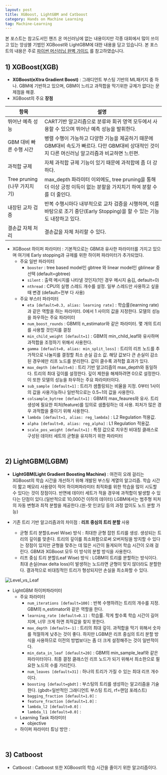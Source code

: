 ```yaml
---
layout: post
title: XGBoost, LightGBM and Catboost
category: Hands on Machine Learning
tag: Machine-Learning
---
```






본 포스트는 참고도서인 핸즈 온 머신러닝에 없는 내용이지만 각종 대회에서 많이 쓰이고 있는 앙상블 기법인 XGBoost와 LightGBM에 대한 내용을 담고 있습니다. 본 포스트의 내용은 주로 [파이썬 머신러닝 완벽 가이드](http://www.yes24.com/Product/Goods/69752484) 를 참고하였습니다.



## 1) XGBoost(XGB)

- **XGBoost(eXtra Gradient Boost)** : 그래디언트 부스팅 기반의 ML패키지 중 하나. GBM에 기반하고 있으며, GBM이 느리고 과적합을 막기위한 규제가 없다는 문제점을 해결.
- XGBoost의 주요 **장점**

| 항목                         | 설명                                                         |
| ---------------------------- | ------------------------------------------------------------ |
| 뛰어난 예측 성능             | CART기반 알고리즘으로 분류와 회귀 영역 모두에서 사용할 수 있으며 뛰어난 예측 성능을 발휘한다. |
| GBM 대비 빠른 수행 시간      | 병렬 수행이 가능하고 다양한 기능을 제공하기 때문에 GBM대비 속도가 빠르다. 다만 GBM대비 상대적인 것이지 다른 머신러닝 알고리즘과 비교하면 느린편. |
| 과적합 규제                  | 자체 과적합 규제 기능이 있기 때문에 과적합에 좀 더 강하다.   |
| Tree pruning (나무 가지치기) | max_depth 파라미터 이외에도, tree pruning을 통해 더 이상 긍정 이득이 없는 분할을 가지치기 하여 분할 수를 더 줄인다. |
| 내장된 교차 검증             | 반복 수행시마다 내부적으로 교차 검증을 시행하며, 이를 바탕으로 조기 중단(Early Stopping)을 할 수 있는 기능도 내장하고 있다. |
| 결손값 자체 처리             | 결손값을 자체 처리할 수 있다.                                |

- XGBoost 하이퍼 파라미터 : 기본적으로는 GBM과 유사한 파라미터를 가지고 있으며 여기에 Early stopping과 규제를 위한 하이퍼 파라미터가 추가되었다.
  - 주요 일반 파라미터
    - `booster` : tree based model인 gbtree 와 linear model인 gblinear 중 선택 (default=gbtree)
    - `silent` : 출력 메시지를 나타낼 것인지(1인 경우 메시지 숨김, default=0)
    - `nthread` : CPU의 실행 스레드 개수를 설정. 일부 스레드만 사용하고 싶을 때 변경 (default=전부 다 사용)
  - 주요 부스터 파라미터
    - `eta [default=0.3, alias: learning rate]` : 학습률(learning rate)과 같은 역할을 하는 파라미터. 0에서 1 사이의 값을 지정한다. 모델의 성능을 좌우하는 주요 파라미터
    - `num_boost_rounds` : GBM의 n_estimator와 같은 파라미터. 몇 개의 트리를 사용할 것인지를 결정
    - `min_child_weight [default=1]` : GBM의 min_child_leaf와 유사하며 과적합을 조정하기 위해서 사용한다.
    - `gamma [default=0, alias: min_split_loss]` : 트리의 리프 노드를 추가적으로 나눌지를 결정할 최소 손실 감소 값. 해당 값보다 큰 손실이 감소된 경우에만 리프 노드를 분리한다. 값이 클수록 과적합 효과가 있다.
    - `max_depth [default=6]` : 트리 기반 알고리즘의 max_depth와 동일하다. 트리의 최대 깊이를 설정한다. 깊이 제한을 해제하려면 0으로 설정한다. 이 또한 모델의 성능을 좌우하는 주요 파라미터이다.
    - `sub_sample [default=1]` : 트리가 샘플링되는 비율을 지정. 0부터 1사이의 값을 사용가능하나 일반적으로는 0.5~1의 값을 사용한다.
    - `colsample_bytree [default=1]` : GBM의 max_feaures와 유사. 트리 생성에 필요한 피처(feature)를 임의로 샘플링하는 데 사용. 피처가 많은 경우 과적합을 줄이기 위해 사용한다.
    - `lambda [default=1, alias: reg_lambda]` : L2 Regulation 적용값.
    - `alpha [default=0, alias: reg_alpha]` : L1 Regulation 적용값.
    - `scale_pos_weight [default=1]` : 특정 값으로 치우친 비대칭 클래스로 구성된 데이터 세트의 균형을 유지하기 위한 파라미터



<br/>

## 2) LightGBM(LGBM)

- **LightGBM(Light Gradient Boosting Machine)** : 여전히 오래 걸리는 XGBoost의 학습 시간을 개선하기 위해 개발된 부스팅 계열의 알고리즘. 학습 시간이 짧고 메모리 사용량이 적어 하이퍼파라미터 최적화를 위한 학습을 많이 시도할 수 있다는 것이 장점이다. 반면에 데이터 세트가 적을 경우에 과적합이 발생할 수 있다는 단점이 있다.(일반적으로 10,000건 이하의 데이터) LGBM에서는 범주형 피처의 자동 변형과 최적 분할을 제공한다.(원-핫 인코딩 등의 과정 없이도 노드 분할 가능)



- 기존 트리 기반 알고리즘과의 차이점 : **리프 중심의 트리 분할** 사용
  - 균형 트리 분할(Level Wise) 방식 : 최대한 균형 잡힌 트리를 생성. 생성되는 트리의 깊이를 맞춘다. 트리의 깊이를 최소화함으로써 오버피팅을 방지할 수 있다는 장점이 있지만 균형을 맞추는 데 많은 시간이 들게되어 학습 시간이 오래 걸린다. GBM과 XGBoost 모두 이 방식의 분할 방식을 사용한다.
  - 리프 중심 트리 분할(Leaf Wise) 방식 : LGBM이 트리를 분할하는 방식이다. 최대 손실(max delta loss)이 발생하는 노드라면 균형이 맞지 않더라도 분할한다. 결과적으로 비대칭적인 트리가 형성되지만 손실을 최소화할 수 있다. 

![Level_vs_Leaf](https://i0.wp.com/mlexplained.com/wp-content/uploads/2018/01/DecisionTrees_3_thumb.png?w=1024&ssl=1)



- LightGBM 하이퍼파라미터
  - 주요 파라미터
    - `num_iterations [default=100]` : 반복 수행하려는 트리의 개수를 지정. GBM의 n_estimator와 같은 역할을 한다.
    - `learning_rate [default=0.1]` : 학습률. 작게 할수록 학습 시간이 길어지며, 너무 크게 하면 최적값을 찾지 못한다.
    - `max_depth [default=-1]` : 트리의 최대 깊이. 과적합을 막기 위해서 숫자를 적절하게 낮추는 것이 좋다. 하지만 LGBM은 리프 중심의 트리 분할 방식을 사용하므로 이전의 방법보다는 좀 더 크게 설정해주는 것이 일반적이다.
    - `min_data_in_leaf [default=20]` : GBM의 min_sample_leaf와 같은 파라미터이다. 최종 결정 클래스인 리프 노드가 되기 위해서 최소한으로 필요한 노드의 수를 가리킨다.
    - `num_leaves [default=31]` : 하나의 트리가 가질 수 있는 최대 리프 개수이다.
    - `boosting [default=gbdt]` : 부스팅의 트리를 생성하는 알고리즘을 기술한다. (gbdt=일반적인 그래디언트 부스팅 트리, rf=랜덤 포레스트)
    - `bagging_fraction [default=1.0]` : 
    - `feature_fraction [default=1.0]` :
    - `lambda_l2 [default=0.0]` : 
    - `lambda_l1 [default=0.0]` : 
  - Learning Task 파라미터
    - objective
  - 하이퍼 파라미터 튜닝 방안 : 



</br>

## 3) Catboost

- Catboost : Catboost 또한 XGBoost의 학습 시간을 줄이기 위한 알고리즘이다. 